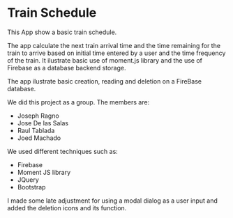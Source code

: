 # Train Schedule

This App show a basic train schedule.

The app calculate the next train arrival time and the time remaining for the train to arrive based on initial time entered by a user and the time frequency of the train. It ilustrate basic use of moment.js library and the use of Firebase as a database backend storage.

The app ilustrate basic creation, reading and deletion on a FireBase database.

We did this project as a group. The members are:

<ul>
  <li> Joseph Ragno </li>
  <li> Jose De las Salas </li>
  <li> Raul Tablada</li>
  <li> Joed Machado </li>
</ul> 

We used different techniques such as:

<ul>
  <li>Firebase</li>
  <li>Moment JS library</li>
  <li>JQuery</li>
  <li>Bootstrap</li>
</ul>

I made some late adjustment for using a modal dialog as a user input and added the deletion icons and its function.